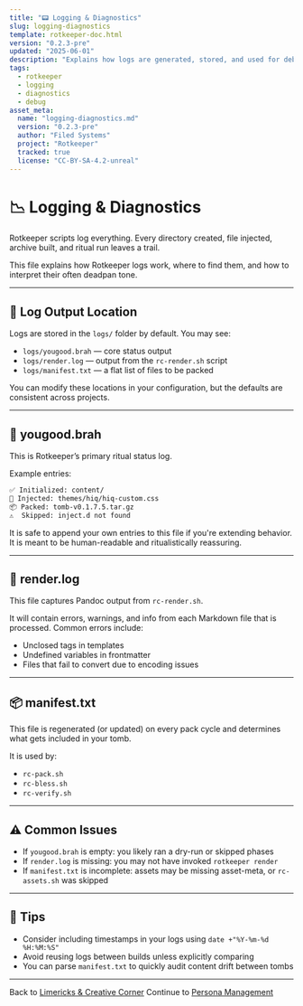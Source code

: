 ```yaml
---
title: "📟 Logging & Diagnostics"
slug: logging-diagnostics
template: rotkeeper-doc.html
version: "0.2.3-pre"
updated: "2025-06-01"
description: "Explains how logs are generated, stored, and used for debugging in Rotkeeper rituals."
tags:
  - rotkeeper
  - logging
  - diagnostics
  - debug
asset_meta:
  name: "logging-diagnostics.md"
  version: "0.2.3-pre"
  author: "Filed Systems"
  project: "Rotkeeper"
  tracked: true
  license: "CC-BY-SA-4.2-unreal"
---
```


# 📉 Logging & Diagnostics

Rotkeeper scripts log everything. Every directory created, file injected, archive built, and ritual run leaves a trail.

This file explains how Rotkeeper logs work, where to find them, and how to interpret their often deadpan tone.

***

## 📁 Log Output Location

Logs are stored in the `logs/` folder by default. You may see:

- `logs/yougood.brah` — core status output
- `logs/render.log` — output from the `rc-render.sh` script
- `logs/manifest.txt` — a flat list of files to be packed

You can modify these locations in your configuration, but the defaults are consistent across projects.

***

## 🧾 yougood.brah

This is Rotkeeper’s primary ritual status log.

Example entries:
```bash
✅ Initialized: content/
📄 Injected: themes/hiq/hiq-custom.css
📦 Packed: tomb-v0.1.7.5.tar.gz
⚠️  Skipped: inject.d not found
```

It is safe to append your own entries to this file if you're extending behavior. It is meant to be human-readable and ritualistically reassuring.

***

## 🧪 render.log

This file captures Pandoc output from `rc-render.sh`.

It will contain errors, warnings, and info from each Markdown file that is processed. Common errors include:

- Unclosed tags in templates
- Undefined variables in frontmatter
- Files that fail to convert due to encoding issues

***

## 📦 manifest.txt

This file is regenerated (or updated) on every pack cycle and determines what gets included in your tomb.

It is used by:
- `rc-pack.sh`
- `rc-bless.sh`
- `rc-verify.sh`

***

## ⚠️ Common Issues

- If `yougood.brah` is empty: you likely ran a dry-run or skipped phases
- If `render.log` is missing: you may not have invoked `rotkeeper render`
- If `manifest.txt` is incomplete: assets may be missing asset-meta, or `rc-assets.sh` was skipped

***

## 🧠 Tips

- Consider including timestamps in your logs using `date +"%Y-%m-%d %H:%M:%S"`
- Avoid reusing logs between builds unless explicitly comparing
- You can parse `manifest.txt` to quickly audit content drift between tombs

***

Back to [Limericks & Creative Corner](limericks-creative-corner.md)
Continue to [Persona Management](persona-management.md)

<!--
LIMERICK

The logger once quietly groaned,
As subroutines echoed and moaned.
Its timestamps were terse,
Each message a curse—
But the tomb’s full condition was known.

SORA PROMPT

"a flickering terminal log writing itself during a ritual, each entry echoing like a chant, timestamps glowing like runes, diagnostic sorrow in grayscale"
-->